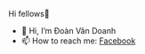 Hi fellows👋
- 👋 Hi, I’m Đoàn Văn Doanh
- 📫 How to reach me: <a href="https://fb.com/itdoanh">Facebook</a>
